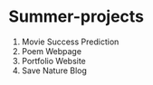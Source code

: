 # Summer-projects

1. Movie Success Prediction
2. Poem Webpage
3. Portfolio Website
4. Save Nature Blog
